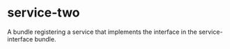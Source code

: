 # service-two

A bundle registering a service that implements the interface in the service-interface bundle.
